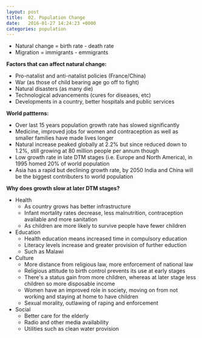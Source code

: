 ```yaml
---
layout: post
title:  02. Population Change
date:   2016-01-27 14:24:23 +0000
categories: population
---
```


* Natural change = birth rate - death rate
* Migration = immigrants - emmigrants

**Factors that can affect natural change:**

* Pro-natalist and anti-natalist policies (France/China)
* War (as those of child bearing age go off to fight)
* Natural disasters (as many die)
* Technological advancements (cures for diseases, etc) 
* Developments in a country, better hospitals and public services

**World pattterns:**

* Over last 15 years population growth rate has slowed significantly
* Medicine, improved jobs for women and contraception as well as smaller families have made lives longer
* Natural increase peaked globally at 2.2% but since reduced down to 1.2%, still growing at 80 million people per annum though
* Low growth rate in late DTM stages (i.e. Europe and North America), in 1995 homed 20% of world population 
* Asia has a rapid but declining  growth rate, by 2050 India and China will be the biggest contributers to world population

**Why does growth slow at later DTM stages?**

* Health 
	* As country grows has better infrastructure
	* Infant mortality rates decrease, less malnutrition, contraception available and more sanitation
	* As children are more likely to survive people have fewer children
* Education
	* Health education means increased time in compulsory education
	* Literacy levels increase and greater provision of further eduction
	* Such as Malawi
* Culture
	* More distance from religious law, more enforcement of national law
	* Religious attitude to birth control prevents its use at early stages
	* There's a status gain from more children, whereas at later stage less children so more disposable income
	* Women have an improved role in society, moving on from not working and staying at home to have children
	* Sexual morality, outlawing of raping and enforcement
* Social
	* Better care for the elderly
	* Radio and other media availability 
	* Utilities such as clean water provision 